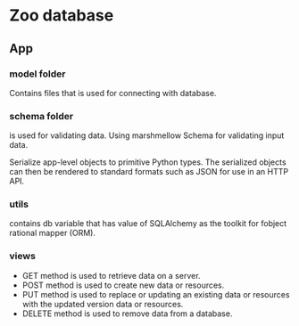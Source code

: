 # Zoo database

## App

### model folder

Contains files that is used for connecting with database.

### schema folder

is used for validating data. Using marshmellow Schema for validating input data.

Serialize app-level objects to primitive Python types. The serialized objects can then be rendered to standard formats such as JSON for use in an HTTP API.

### utils

contains db variable that has value of SQLAlchemy as the toolkit for fobject rational mapper (ORM).

### views

- GET method is used to retrieve data on a server.
- POST method is used to create new data or resources.
- PUT method is used to replace or updating an existing data or resources with the updated version data or resources.
- DELETE method is used to remove data from a database.
